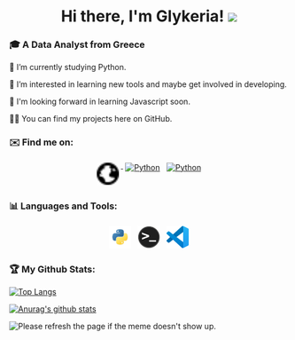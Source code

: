 <h1 align="center"> Hi there, I'm Glykeria! <img src="https://raw.githubusercontent.com/MartinHeinz/MartinHeinz/master/wave.gif" width="30px"></h1>

### 🎓 A Data Analyst from Greece

🌱 I’m currently studying Python.

👀 I’m interested in learning new tools and maybe get involved in developing.

🤔 I'm looking forward in learning Javascript soon.

👩‍💻	You can find my projects here on GitHub.

### ✉️ Find me on:
<p align="center">
 <a href="https://github.com/GlykeriaCh" target="_blank" rel="noopener noreferrer"> <img src="https://raw.githubusercontent.com/iconic/open-iconic/master/svg/globe.svg" alt="Python" height="40" style="vertical-align:top; margin:4px"> </a>
 <a href="https://linkedin.com/in/glukeria-chantziara" target="_blank" rel="noopener noreferrer"> <img src="https://cdn.jsdelivr.net/npm/simple-icons@v3/icons/linkedin.svg" alt="Python" height="40" style="vertical-align:top; margin:4px"></a>
 <a href="mailto:chantziaraglukeria@gmail.com"> <img src="https://cdn.jsdelivr.net/npm/simple-icons@v3/icons/gmail.svg" alt="Python" height="40" style="vertical-align:top; margin:4px"></a>
</p>

### 📊 Languages and Tools:
<p align="center">
<img src="https://raw.githubusercontent.com/github/explore/80688e429a7d4ef2fca1e82350fe8e3517d3494d/topics/python/python.png" alt="Python" height="40" style="vertical-align:top; margin:4px">
<img src="https://raw.githubusercontent.com/github/explore/80688e429a7d4ef2fca1e82350fe8e3517d3494d/topics/terminal/terminal.png" alt="Terminal" height="40" style="vertical-align:top; margin:4px">
<img src="https://raw.githubusercontent.com/github/explore/80688e429a7d4ef2fca1e82350fe8e3517d3494d/topics/visual-studio-code/visual-studio-code.png" alt="VS Code" height="40" style="vertical-align:top; margin:4px">
</p>

### 🏆 My Github Stats:
[![Top Langs](https://github-readme-stats.vercel.app/api/top-langs/?username=GlykeriaCh&layout=compact)](https://github.com/GlykeriaCh/github-readme-stats)

[![Anurag's github stats](https://github-readme-stats.vercel.app/api?username=GlykeriaCh)](https://github.com/GlykeriaCh/github-readme-stats)

<img src='https://random-memer.herokuapp.com/' title="Meme" alt="Please refresh the page if the meme doesn't show up.">

